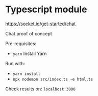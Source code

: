 # Typescript module
https://socket.io/get-started/chat

Chat proof of concept

Pre-requisites:
* `yarn`
Install Yarn

Run with:
* `yarn install`
* `npx nodemon src/index.ts -e html,ts`

Check results on: `localhost:3000`
